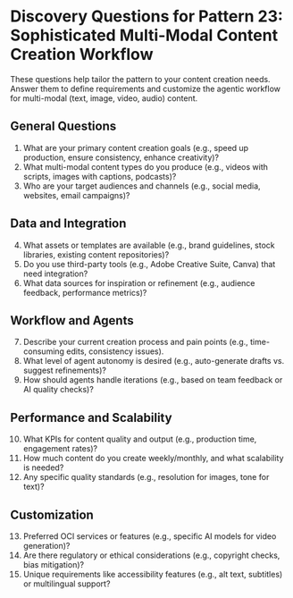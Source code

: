# Discovery Questions for Pattern 23: Sophisticated Multi-Modal Content Creation Workflow

These questions help tailor the pattern to your content creation needs. Answer them to define requirements and customize the agentic workflow for multi-modal (text, image, video, audio) content.

## General Questions
1. What are your primary content creation goals (e.g., speed up production, ensure consistency, enhance creativity)?
2. What multi-modal content types do you produce (e.g., videos with scripts, images with captions, podcasts)?
3. Who are your target audiences and channels (e.g., social media, websites, email campaigns)?

## Data and Integration
4. What assets or templates are available (e.g., brand guidelines, stock libraries, existing content repositories)?
5. Do you use third-party tools (e.g., Adobe Creative Suite, Canva) that need integration?
6. What data sources for inspiration or refinement (e.g., audience feedback, performance metrics)?

## Workflow and Agents
7. Describe your current creation process and pain points (e.g., time-consuming edits, consistency issues).
8. What level of agent autonomy is desired (e.g., auto-generate drafts vs. suggest refinements)?
9. How should agents handle iterations (e.g., based on team feedback or AI quality checks)?

## Performance and Scalability
10. What KPIs for content quality and output (e.g., production time, engagement rates)?
11. How much content do you create weekly/monthly, and what scalability is needed?
12. Any specific quality standards (e.g., resolution for images, tone for text)?

## Customization
13. Preferred OCI services or features (e.g., specific AI models for video generation)?
14. Are there regulatory or ethical considerations (e.g., copyright checks, bias mitigation)?
15. Unique requirements like accessibility features (e.g., alt text, subtitles) or multilingual support?
